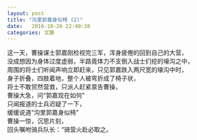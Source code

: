 ```yaml
---
layout: post
title: "沟里郭嘉身似椅 (2)"
date:   2016-10-26 22:40:38
categories: 文膜
---
```


这一天，曹操谋士郭嘉刚检视完三军，浑身疲倦的回到自己的大营，<br/>
没成想因为身体过度虚弱，半路竟体力不支倒入战士们挖的壕沟之中，<br/>
周围的将士们听闻声响立即赶来，只见郭嘉跌入两尺宽的壕沟中时，<br/>
身子折叠，四肢着地，整个人被弯折成了椅子状，<br/>
将士不敢贸然营救，只派人赶紧禀告曹操，<br/>
曹操大急，问“郭嘉现在如何”<br/>
只闻报道的士兵迟疑了一下，<br/>
缓缓说道“沟里郭嘉身似椅”<br/>
曹操一惊，沉思片刻，<br/>
回头嘱咐骑兵队长：“骑营火赴必取之。<br/>
<br/>
